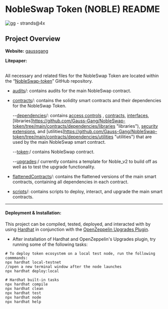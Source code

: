# NobleSwap Token (NOBLE) README

![gg - strands@4x](https://user-images.githubusercontent.com/85713806/138234841-06c4116b-0fa7-432d-9d24-f1fcdc65b30a.png)

## Project Overview


**Website:** [gaussgang](https://gaussgang.com)

**Litepaper:** 

<br />All necessary and related files for the NobleSwap Token are located within the “[NobleSwap-token](https://github.com/Gauss-Gang/NobleSwap-token)” GitHub repository.

- [audits](https://github.com/Gauss-Gang/NobleSwap-token/tree/devMain/audits "audits")/:  contains audits for the main NobleSwap contract.

- [contracts](https://github.com/Gauss-Gang/NobleSwap-token/tree/devMain/contracts "contracts")/: contains the solidity smart contracts and their dependencies for the NobleSwap Token.

     --[dependencies](https://github.com/Gauss-Gang/NobleSwap-token/devMain/contracts/dependencies "dependencies")/: contains [access controls](https://github.com/Gauss-Gang/NobleSwap-token/tree/main/contracts/dependencies/access "access") , [contracts](https://github.com/Gauss-Gang/NobleSwap-token/tree/main/contracts/dependencies/contracts "contracts"), [interfaces](https://github.com/Gauss-Gang/NobleSwap-tokenv/tree/main/contracts/dependencies/interfaces "interfaces"), [libraries]https://github.com/Gauss-Gang/NobleSwap-token/tree/main/contracts/dependencies/libraries "libraries"), [security extensions](https://github.com/Gauss-Gang/NobleSwap-token/tree/main/contracts/dependencies/security "security"), and [utilities]https://github.com/Gauss-Gang/NobleSwap-token/tree/main/contracts/dependencies/utilities "utilities") that are used by the main NobleSwap smart contract.

     --[token](https://github.com/Gauss-Gang/NobleSwap-token/tree/devMain/contracts/token "token"):/ contains NobleSwap contract.

     --[upgrades](https://github.com/Gauss-Gang/NobleSwap-token/tree/devMain/contracts/upgrades "upgrades"):/ currently contains a template for Noble_v2 to build off as well as to test the upgrade functionality.

- [flattenedContracts](https://github.com/Gauss-Gang/NobleSwap-token/tree/devMain/flattenedContracts "flattenedContracts")/: contains the flattened versions of the main smart contracts, containing all dependencies in each contract.

- [scripts](https://github.com/Gauss-Gang/NobleSwap-token/tree/devMain/scripts "scripts")/: contains scripts to deploy, interact, and upgrade the main smart contracts.
---

#### Deployment & Installation:

This project can be compiled, tested, deployed, and interacted with by using [Hardhat](https://hardhat.org/getting-started/#overview) in conjunction with the [OpenZeppelin Upgrades Plugin](https://docs.openzeppelin.com/upgrades-plugins/1.x/hardhat-upgrades).
 - After installation of Hardhat and OpenZeppelin's Upgrades plugin, try running some of the following tasks:

```shell
# To deploy token ecosystem on a local test node, run the following commmands: 
npx hardhat local-testnet 
//open a new terminal window after the node launches
npx hardhat deploy:local 

# Hardhat built-in tasks
npx hardhat compile
npx hardhat clean
npx hardhat test
npx hardhat node
npx hardhat help
```
